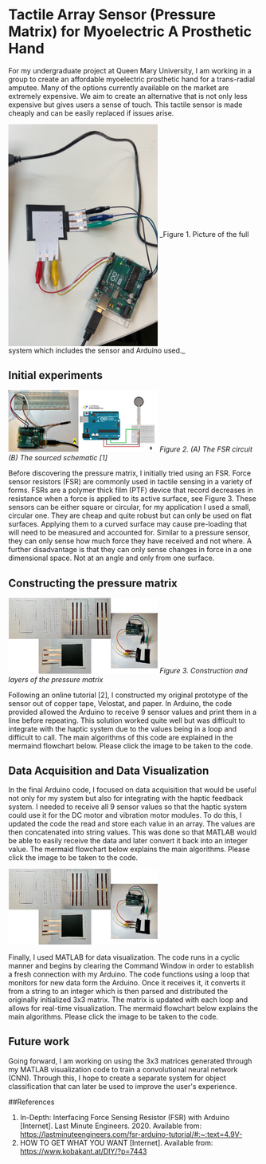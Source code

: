 # Tactile Array Sensor (Pressure Matrix) for Myoelectric A Prosthetic Hand
For my undergraduate project at Queen Mary University, I am working in a group to create an affordable myoelectric prosthetic hand for a trans-radial amputee. Many of the options currently available on the market are extremely expensive. We aim to create an alternative that is not only less expensive but gives users a sense of touch. This tactile sensor is made cheaply and can be easily replaced if issues arise.

<img src="picture-of-sensor-and-arduino.PNG" width="300" align="center">
_Figure 1. Picture of the full system which includes the sensor and Arduino used._

## Initial experiments

<img src="circuit-of-arduino-and-fsr.png
" width="300">
_Figure 2. (A) The FSR circuit (B) The sourced schematic [1]_

Before discovering the pressure matrix, I initially tried using an FSR. Force sensor resistors (FSR) are commonly used in tactile sensing in a variety of forms. FSRs are a polymer thick film (PTF) device that record decreases in resistance when a force is applied to its active surface, see Figure 3. These sensors can be either square or circular, for my application I used a small, circular one. They are cheap and quite robust but can only be used on flat surfaces. Applying them to a curved surface may cause pre-loading that will need to be measured and accounted for. Similar to a pressure sensor, they can only sense how much force they have received and not where. A further disadvantage is that they can only sense changes in force in a one dimensional space. Not at an angle and only from one surface.

## Constructing the pressure matrix

<img src="constructing-prototype.png
" width="300">
_Figure 3. Construction and layers of the pressure matrix_

Following an online tutorial [2], I constructed my original prototype of the sensor out of copper tape, Velostat, and paper. In Arduino, the code provided allowed the Arduino to receive 9 sensor values and print them in a line before repeating. This solution worked quite well but was difficult to integrate with the haptic system due to the values being in a loop and difficult to call. The main algorithms of this code are explained in the mermaind flowchart below. Please click the image to be taken to the code.

## Data Acquisition and Data Visualization

In the final Arduino code, I focused on data acquisition that would be useful not only for my system but also for integrating with the haptic feedback system. I needed to receive all 9 sensor values so that the haptic system could use it for the DC motor and vibration motor modules. To do this, I updated the code the read and store each value in an array. The values are then concatenated into string values. This was done so that MATLAB would be able to easily receive the data and later convert it back into an integer value. The mermaid flowchart below explains the main algorithms. Please click the image to be taken to the code.

<img src="constructing-prototype.png
" width="300">

Finally, I used MATLAB for data visualization. The code runs in a cyclic manner and begins by clearing the Command Window in order to establish a fresh connection with my Arduino. The code functions using a loop that monitors for new data form the Arduino. Once it receives it, it converts it from a string to an integer which is then parsed and distributed the originally initialized 3x3 matrix. The matrix is updated with each loop and allows for real-time visualization. The mermaid flowchart below explains the main algorithms. Please click the image to be taken to the code.

## Future work
Going forward, I am working on using the 3x3 matrices generated through my MATLAB visualization code to train a convolutional neural network (CNN). Through this, I hope to create a separate system for object classification that can later be used to improve the user's experience.



##References
1. In-Depth: Interfacing Force Sensing Resistor (FSR) with Arduino [Internet]. Last Minute Engineers. 2020. Available from: https://lastminuteengineers.com/fsr-arduino-tutorial/#:~:text=4.9V-
2. HOW TO GET WHAT YOU WANT [Internet]. Available from: https://www.kobakant.at/DIY/?p=7443
